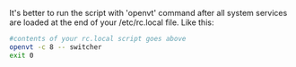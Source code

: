 It's better to run the script with 'openvt' command after all system services are loaded at the end of your /etc/rc.local file. Like this:

```bash
#contents of your rc.local script goes above
openvt -c 8 -- switcher
exit 0
```
